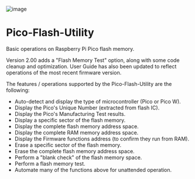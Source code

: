 ![image](https://github.com/user-attachments/assets/17ea6435-c93e-4526-b51f-19e5f1a7a5ef)

# Pico-Flash-Utility
Basic operations on Raspberry Pi Pico flash memory.

Version 2.00 adds a "Flash Memory Test" option, along with some code cleanup and optimization.
User Guide has also been updated to reflect operations of the most recent firmware version.

The features / operations supported by the Pico-Flash-Utility are the following:

- Auto-detect and display the type of microcontroller (Pico or Pico W).
- Display the Pico's Unique Number (extracted from flash IC).
- Display the Pico's Manufacturing Test results.
- Display a specific sector of the flash memory.
- Display the complete flash memory address space.
- Display the complete RAM memory address space.
- Display the Firmware functions address (to confirm they run from RAM).
- Erase a specific sector of the flash memory.
- Erase the complete flash memory address space.
- Perform a "blank check" of the flash memory space.
- Perform a flash memory test.
- Automate many of the functions above for unattended operation.
